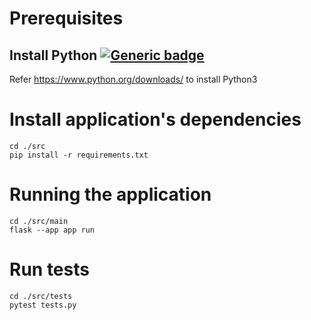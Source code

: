 # Prerequisites

## Install Python [![Generic badge](https://img.shields.io/badge/Prerequisite-Python3-yellow.svg)](https://www.python.org/downloads/)

Refer https://www.python.org/downloads/ to install Python3

# Install application's dependencies

```
cd ./src
pip install -r requirements.txt
```

# Running the application

```
cd ./src/main
flask --app app run
```

# Run tests

```
cd ./src/tests
pytest tests.py
```